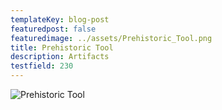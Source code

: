 ```yaml
---
templateKey: blog-post
featuredpost: false
featuredimage: ../assets/Prehistoric_Tool.png
title: Prehistoric Tool
description: Artifacts
testfield: 230
---
```

![Prehistoric Tool](../assets/Prehistoric_Tool.png)